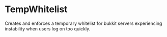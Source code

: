 TempWhitelist
=============

Creates and enforces a temporary whitelist for bukkit servers experiencing instability when users log on too quickly.

